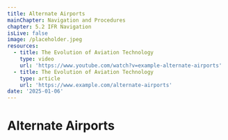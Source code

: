 ```yaml
---
title: Alternate Airports
mainChapter: Navigation and Procedures
chapter: 5.2 IFR Navigation
isLive: false
image: /placeholder.jpeg
resources:
  - title: The Evolution of Aviation Technology
    type: video
    url: 'https://www.youtube.com/watch?v=example-alternate-airports'
  - title: The Evolution of Aviation Technology
    type: article
    url: 'https://www.example.com/alternate-airports'
date: '2025-01-06'
---
```


# Alternate Airports
